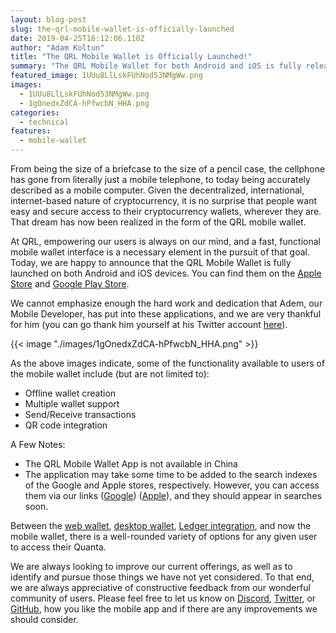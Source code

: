 ```yaml
---
layout: blog-post
slug: the-qrl-mobile-wallet-is-officially-launched
date: 2019-04-25T16:12:06.110Z
author: "Adam Koltun"
title: "The QRL Mobile Wallet is Officially Launched!"
summary: "The QRL Mobile Wallet for both Android and iOS is fully released"
featured_image: 1UUu8LlLskFUhNod53NMgWw.png
images:
  - 1UUu8LlLskFUhNod53NMgWw.png
  - 1gOnedxZdCA-hPfwcbN_HHA.png
categories:
  - technical
features:
  - mobile-wallet
---
```


From being the size of a briefcase to the size of a pencil case, the cellphone has gone from literally just a mobile telephone, to today being accurately described as a mobile computer. Given the decentralized, international, internet-based nature of cryptocurrency, it is no surprise that people want easy and secure access to their cryptocurrency wallets, wherever they are. That dream has now been realized in the form of the QRL mobile wallet.

At QRL, empowering our users is always on our mind, and a fast, functional mobile wallet interface is a necessary element in the pursuit of that goal. Today, we are happy to announce that the QRL Mobile Wallet is fully launched on both Android and iOS devices. You can find them on the [Apple Store](https://itunes.apple.com/us/app/qrl-wallet/id1458620542?ls=1&mt=8) and [Google Play Store](https://play.google.com/store/apps/details?id=com.theqrl).

We cannot emphasize enough the hard work and dedication that Adem, our Mobile Developer, has put into these applications, and we are very thankful for him (you can go thank him yourself at his Twitter account [here](https://twitter.com/ademcan_net)).

{{< image "./images/1gOnedxZdCA-hPfwcbN_HHA.png" >}}

As the above images indicate, some of the functionality available to users of the mobile wallet include (but are not limited to):

* Offline wallet creation
* Multiple wallet support
* Send/Receive transactions
* QR code integration

A Few Notes:

* The QRL Mobile Wallet App is not available in China
* The application may take some time to be added to the search indexes of the Google and Apple stores, respectively. However, you can access them via our links ([Google](https://play.google.com/store/apps/details?id=com.theqrl)) ([Apple](https://itunes.apple.com/us/app/qrl-wallet/id1458620542?ls=1&mt=8)), and they should appear in searches soon.

Between the [web wallet](https://wallet.theqrl.org/), [desktop wallet](https://github.com/theQRL/qrl-wallet/releases/), [Ledger integration](https://shop.ledger.com/pages/ledger-live), and now the mobile wallet, there is a well-rounded variety of options for any given user to access their Quanta.

We are always looking to improve our current offerings, as well as to identify and pursue those things we have not yet considered. To that end, we are always appreciative of constructive feedback from our wonderful community of users. Please feel free to let us know on [Discord](https://discord.gg/V5ZDUAr), [Twitter](https://twitter.com/qrledger), or [GitHub](https://github.com/theQRL/mobile-wallet/issues), how you like the mobile app and if there are any improvements we should consider.